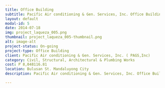 ```yaml
---
title: Office Building
subtitle: Pacific Air conditioning & Gen. Services, Inc. Office Building
layout: default
modal-id: 5
date: 2014-07-18
img: project_laqueza_005.png
thumbnail: project_laqueza_005-thumbnail.png
alt: image-alt
project-status: On-going
project-type: Office Building
client: Pacific Air conditioning & Gen. Services, Inc. ( PAGS,Inc)
category: Civil, Structural, Architectural & Plumbing Works
cost: P 8,048116.81
location: Bulusan St. Mandaluyong City
description: Pacific Air conditioning & Gen. Services, Inc. Office Building

---
```

